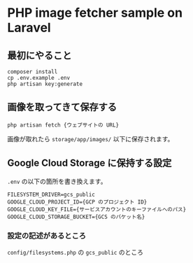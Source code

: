 # PHP image fetcher sample on Laravel

## 最初にやること

```
composer install
cp .env.example .env
php artisan key:generate
```

## 画像を取ってきて保存する

```
php artisan fetch {ウェブサイトの URL}
```

画像が取れたら `storage/app/images/` 以下に保存されます。

## Google Cloud Storage に保持する設定

`.env` の以下の箇所を書き換えます。

```
FILESYSTEM_DRIVER=gcs_public
GOOGLE_CLOUD_PROJECT_ID={GCP のプロジェクト ID}
GOOGLE_CLOUD_KEY_FILE={サービスアカウントのキーファイルへのパス}
GOOGLE_CLOUD_STORAGE_BUCKET={GCS のバケット名}
```

### 設定の記述があるところ

`config/filesystems.php` の `gcs_public` のところ
